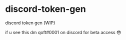 # discord-token-gen
discord token gen (WIP)


if u see this dm qoft#0001 on discord for beta access :flushed:
